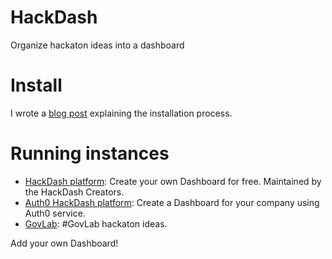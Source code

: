 HackDash
========

Organize hackaton ideas into a dashboard

Install
===========

I wrote a [blog post](http://zajdband.com.ar/installing-hackdash) explaining the installation process.

Running instances
=================

* [HackDash platform](http://hackdash.org): Create your own Dashboard for free. Maintained by the HackDash Creators.
* [Auth0 HackDash platform](http://safe-tor-9833.herokuapp.com/): Create a Dashboard for your company using Auth0 service.
* [GovLab](http://govlab.herokuapp.com): #GovLab hackaton ideas.

Add your own Dashboard!
